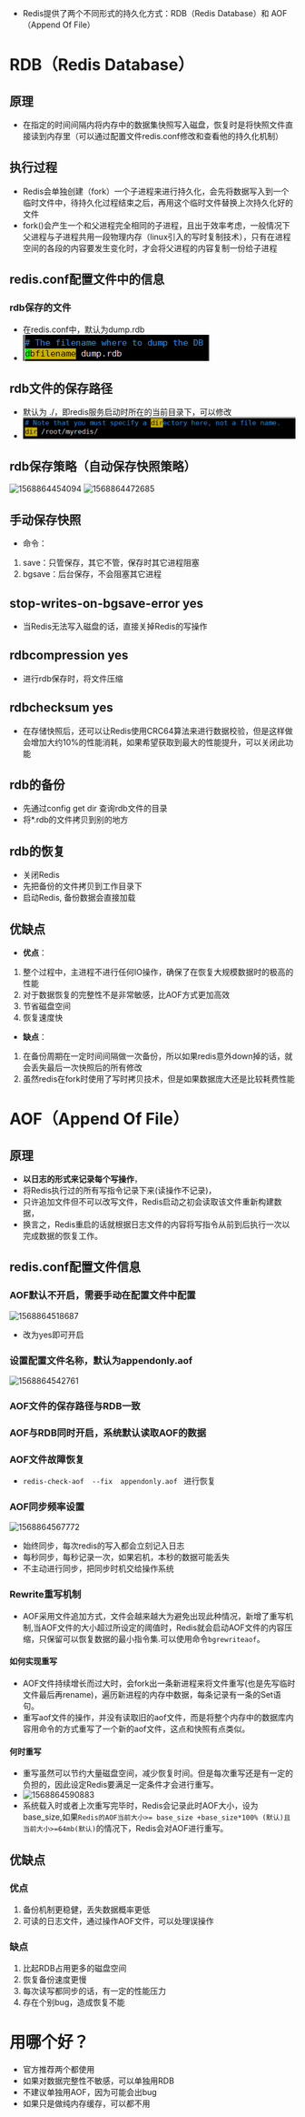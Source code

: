 * Redis提供了两个不同形式的持久化方式：RDB（Redis Database）和 AOF（Append Of File）

# RDB（Redis Database）
## 原理
* 在指定的时间间隔内将内存中的数据集快照写入磁盘，恢复时是将快照文件直接读到内存里（可以通过配置文件redis.conf修改和查看他的持久化机制）

## 执行过程
* Redis会单独创建（fork）一个子进程来进行持久化，会先将数据写入到一个临时文件中，待持久化过程结束之后，再用这个临时文件替换上次持久化好的文件
* fork()会产生一个和父进程完全相同的子进程，且出于效率考虑，一般情况下父进程与子进程共用一段物理内存（linux引入的写时复制技术），只有在进程空间的各段的内容要发生变化时，才会将父进程的内容复制一份给子进程

## redis.conf配置文件中的信息
### rdb保存的文件
* 在redis.conf中，默认为dump.rdb
* ![1568864387751](https://github.com/kocdaniel/BigData/blob/master/img/rdb.png)

## rdb文件的保存路径
* 默认为 ./，即redis服务启动时所在的当前目录下，可以修改
* ![1568864432733](https://github.com/kocdaniel/BigData/blob/master/img/redis%E6%96%87%E4%BB%B6%E7%9A%84%E4%BF%9D%E5%AD%98%E8%B7%AF%E5%BE%84.png)

## rdb保存策略（自动保存快照策略）
![1568864454094](C:\Users\gengqing\AppData\Roaming\Typora\typora-user-images\1568864454094.png)
![1568864472685](C:\Users\gengqing\AppData\Roaming\Typora\typora-user-images\1568864472685.png)

## 手动保存快照
* 命令：
1. save：只管保存，其它不管，保存时其它进程阻塞
2. bgsave：后台保存，不会阻塞其它进程

## stop-writes-on-bgsave-error yes
* 当Redis无法写入磁盘的话，直接关掉Redis的写操作

## rdbcompression yes
* 进行rdb保存时，将文件压缩

## rdbchecksum yes
* 在存储快照后，还可以让Redis使用CRC64算法来进行数据校验，但是这样做会增加大约10%的性能消耗，如果希望获取到最大的性能提升，可以关闭此功能

## rdb的备份
* 先通过config get dir  查询rdb文件的目录 
* 将*.rdb的文件拷贝到别的地方

## rdb的恢复
* 关闭Redis
* 先把备份的文件拷贝到工作目录下
* 启动Redis, 备份数据会直接加载

## 优缺点
* **优点**：

1. 整个过程中，主进程不进行任何IO操作，确保了在恢复大规模数据时的极高的性能
2. 对于数据恢复的完整性不是非常敏感，比AOF方式更加高效
3. 节省磁盘空间
4. 恢复速度快

* **缺点**：
1. 在备份周期在一定时间间隔做一次备份，所以如果redis意外down掉的话，就会丢失最后一次快照后的所有修改
2. 虽然redis在fork时使用了写时拷贝技术，但是如果数据庞大还是比较耗费性能

# AOF（Append Of File）

## 原理

* **以日志的形式来记录每个写操作**，
* 将Redis执行过的所有写指令记录下来(读操作不记录)，
* 只许追加文件但不可以改写文件，Redis启动之初会读取该文件重新构建数据，
* 换言之，Redis重启的话就根据日志文件的内容将写指令从前到后执行一次以完成数据的恢复工作。

## redis.conf配置文件信息
### AOF默认不开启，需要手动在配置文件中配置
![1568864518687](C:\Users\gengqing\AppData\Roaming\Typora\typora-user-images\1568864518687.png)
* 改为yes即可开启

### 设置配置文件名称，默认为appendonly.aof

![1568864542761](C:\Users\gengqing\AppData\Roaming\Typora\typora-user-images\1568864542761.png)

### AOF文件的保存路径与RDB一致
### AOF与RDB同时开启，系统默认读取AOF的数据

### AOF文件故障恢复
* `redis-check-aof  --fix  appendonly.aof `  进行恢复

### AOF同步频率设置
![1568864567772](C:\Users\gengqing\AppData\Roaming\Typora\typora-user-images\1568864567772.png)

* 始终同步，每次redis的写入都会立刻记入日志
* 每秒同步，每秒记录一次，如果宕机，本秒的数据可能丢失
* 不主动进行同步，把同步时机交给操作系统

### Rewrite重写机制
* AOF采用文件追加方式，文件会越来越大为避免出现此种情况，新增了重写机制,当AOF文件的大小超过所设定的阈值时，Redis就会启动AOF文件的内容压缩，只保留可以恢复数据的最小指令集.可以使用命令`bgrewriteaof`。
#### 如何实现重写

* AOF文件持续增长而过大时，会fork出一条新进程来将文件重写(也是先写临时文件最后再rename)，遍历新进程的内存中数据，每条记录有一条的Set语句。
* 重写aof文件的操作，并没有读取旧的aof文件，而是将整个内存中的数据库内容用命令的方式重写了一个新的aof文件，这点和快照有点类似。

#### 何时重写
* 重写虽然可以节约大量磁盘空间，减少恢复时间。但是每次重写还是有一定的负担的，因此设定Redis要满足一定条件才会进行重写。
* ![1568864590883](C:\Users\gengqing\AppData\Roaming\Typora\typora-user-images\1568864590883.png)
* 系统载入时或者上次重写完毕时，Redis会记录此时AOF大小，设为base_size,如果`Redis的AOF当前大小>= base_size +base_size*100% (默认)且当前大小>=64mb(默认)`的情况下，Redis会对AOF进行重写。

## 优缺点

### 优点
1. 备份机制更稳健，丢失数据概率更低
2. 可读的日志文件，通过操作AOF文件，可以处理误操作

### 缺点
1. 比起RDB占用更多的磁盘空间
2. 恢复备份速度更慢
3. 每次读写都同步的话，有一定的性能压力
4. 存在个别bug，造成恢复不能

# 用哪个好？

* 官方推荐两个都使用
* 如果对数据完整性不敏感，可以单独用RDB
* 不建议单独用AOF，因为可能会出bug
* 如果只是做纯内存缓存，可以都不用
